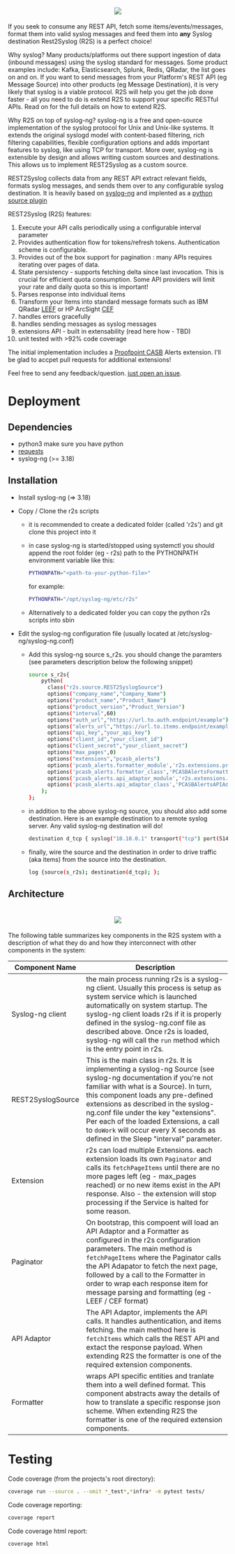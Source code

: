 <h1 align="center">
  <img src="https://repository-images.githubusercontent.com/184577526/6d042f80-7056-11e9-9b2b-8e90c0ab0f40"/>
</h1>

If you seek to consume any REST API, fetch some items/events/messages, format them into valid syslog messages and feed them into **any** Syslog destination Rest2Syslog (R2S) is a perfect choice!

Why syslog? Many products/platforms out there support ingestion of data (inbound messages) using the syslog standard for messages. Some product examples include: Kafka, Elasticsearch, Splunk, Redis, QRadar, the list goes on and on. If you want to send messages from your Platform's REST API (eg Message Source) into other products (eg Message Destination), it is very likely that syslog is a viable protocol. R2S will help you get the job done faster - all you need to do is extend R2S to support your specific RESTful APIs. Read on for the full details on how to extend R2S.

Why R2S on top of syslog-ng? syslog-ng is a free and open-source implementation of the syslog protocol for Unix and Unix-like systems. It extends the original syslogd model with content-based filtering, rich filtering capabilities, flexible configuration options and adds important features to syslog, like using TCP for transport. More over, syslog-ng is extensible by design and allows writing custom sources and destinations. This allows us to implement REST2Syslog as a custom source.

REST2Syslog collects data from any REST API extract relevant fields, formats syslog messages, and sends them over to any configurable syslog destination. It is heavily based on [syslog-ng](https://www.syslog-ng.com/technical-documents/doc/syslog-ng-open-source-edition/3.18/administration-guide/2#TOPIC-1043883) and implented as a [python source plugin](https://www.syslog-ng.com/technical-documents/doc/syslog-ng-open-source-edition/3.18/administration-guide/23#TOPIC-1043966)

REST2Syslog (R2S) features:
1. Execute your API calls periodically using a configurable interval parameter
2. Provides authentication flow for tokens/refresh tokens. Authentication scheme is configurable.
3. Provides out of the box support for pagination : many APIs requires iterating over pages of data.
4. State persistency - supports fetching delta since last invocation. This is crucial for efficient quota consumption. Some API providers will limit your rate and daily quota so this is important!
5. Parses response into individual items
6. Transform your Items into standard message formats such as IBM QRadar [LEEF](https://www.ibm.com/developerworks/community/wikis/form/anonymous/api/wiki/9989d3d7-02c1-444e-92be-576b33d2f2be/page/3dc63f46-4a33-4e0b-98bf-4e55b74e556b/attachment/a19b9122-5940-4c89-ba3e-4b4fc25e2328/media/QRadar_LEEF_Format_Guide.pdf) or HP ArcSight [CEF](https://community.microfocus.com/dcvta86296/attachments/dcvta86296/connector-documentation/1197/2/CommonEventFormatV25.pdf)
7. handles errors gracefully
8. handles sending messages as syslog messages
9. extensions API - built in extensability (read here how - TBD)
10. unit tested with >92% code coverage

The initial implementation includes a [Proofpoint CASB](https://www.proofpoint.com/au/products/cloud-app-security-broker) Alerts extension. I'll be glad to accpet pull requests for additional extensions!

Feel free to send any feedback/question. [just open an issue](https://github.com/chenbekor/Rest2Syslog/issues).

# Deployment
## Dependencies
   - python3
   make sure you have python
   - [requests](https://2.python-requests.org/en/master/)
   - syslog-ng (>= 3.18)

## Installation
   - Install syslog-ng (=> 3.18)
   - Copy / Clone the r2s scripts

     - it is recommended to create a dedicated folder (called 'r2s') and git clone this project into it

     - in case syslog-ng is started/stopped using systemctl you should append the root folder (eg - r2s) path to the PYTHONPATH environment variable like this:
        ```sh
        PYTHONPATH="<path-to-your-python-file>"
        ```
        for example:
        ```sh
        PYTHONPATH="/opt/syslog-ng/etc/r2s"
        ```

      - Alternatively to a dedicated folder you can copy the python r2s scripts into sbin
   
   - Edit the syslog-ng configuration file (usually located at /etc/syslog-ng/syslog-ng.conf)

      - Add this syslog-ng source s_r2s. you should change the paramters (see parameters description below the following snippet)
        ```sh
        source s_r2s{
            python(
              class("r2s.source.REST2SyslogSource")
              options("company_name","Company_Name")
              options("product_name","Product_Name")
              options("product_version","Product_Version")
              options("interval",60)
              options("auth_url","https://url.to.auth.endpoint/example")
              options("alerts_url","https://url.to.items.endpoint/example")
              options("api_key","your_api_key")
              options("client_id","your_client_id")
              options("client_secret","your_client_secret")
              options("max_pages",0)
              options("extensions","pcasb_alerts")
              options('pcasb_alerts.formatter_module','r2s.extensions.proofpoint.pcasb.alerts_formatter')
              options('pcasb_alerts.formatter_class','PCASBAlertsFormatter')
              options('pcasb_alerts.api_adaptor_module','r2s.extensions.proofpoint.pcasb.alerts_api_adaptor')
              options('pcasb_alerts.api_adaptor_class','PCASBAlertsAPIAdaptor')
            );
        };
        ```
      - in addition to the above syslog-ng source, you should also add some destination. Here is an example destination to a remote syslog server. Any valid syslog-ng destination will do!
        ```sh
        destination d_tcp { syslog("10.10.0.1" transport("tcp") port(514) ); };
        ```
      - finally, wire the source and the destination in order to drive traffic (aka items) from the source into the destination.
        ```sh
        log {source(s_r2s); destination(d_tcp); };
        ```


## Architecture

<h1 align="center">
  <img src="https://github.com/chenbekor/Rest2Syslog/blob/master/wiki/images/R2S-Architecture.png"/>
</h1>

The following table summarizes key components in the R2S system with a description of what they do and how they interconnect with other components in the system:
<table>
<thead>
<tr>
<th>Component Name</th><th>Description</th>
</tr>
</thead>
<tbody>
<tr>
<td>Syslog-ng client</td>
<td>the main process running r2s is a syslog-ng client. Usually this process is setup as system service which is launched automatically on system startup. The syslog-ng client loads r2s if it is properly defined in the syslog-ng.conf file as described above. Once r2s is loaded, syslog-ng will call the <code>run</code> method which is the entry point in r2s.
</td>
</tr>
<tr>
<td>REST2SyslogSource</td>
<td>This is the main class in r2s. It is implementing a syslog-ng Source (see syslog-ng documentation if you're not familiar with what is a Source). In turn, this component loads any pre-defined extensions as described in the syslog-ng.conf file under the key "extensions". Per each of the loaded Extensions, a call to <code>doWork</code> will occur every X seconds as defined in the Sleep "interval" parameter.</td>
</tr>
<tr>
<td>Extension</td>
<td>r2s can load multiple Extensions. each extension loads its own <code>Paginator</code> and calls its <code>fetchPageItems</code> until there are no more pages left (eg - max_pages reached) or no new items exist in the API response. Also - the extension will stop processing if the Service is halted for some reason.</td>
</tr>
<tr>
<td>Paginator</td>
<td>On bootstrap, this compoent will load an API Adaptor and a Formatter as configured in the r2s configuration parameters. The main method is <code>fetchPageItems</code> where the Paginator calls the API Adapator to fetch the next page, followed by a call to the Formatter in order to wrap each response item for message parsing and formatting (eg - LEEF / CEF format)</td>
</tr>
<td>API Adaptor</td>
<td>The API Adaptor, implements the API calls. It handles authentication, and items fetching. the main method here is <code>fetchItems</code> which calls the REST API and extact the response payload. When extending R2S the formatter is one of the required extension components.</td>
</tr>
<td>Formatter</td>
<td>wraps API specific entities and tranlate them into a well defined format. This component abstracts away the details of how to translate a specific response json scheme. When extending R2S the formatter is one of the required extension components.</td>
</tr>
</table>

# Testing
Code coverage (from the projects's root directory):
```sh
coverage run --source . --omit *_test*,*infra* -m pytest tests/
```
Code coverage reporting:
```sh
coverage report
```
Code coverage html report:
```sh
coverage html
```